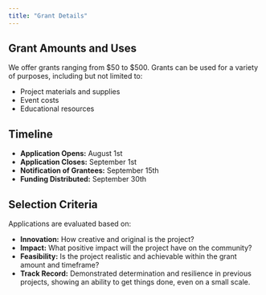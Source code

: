 ```yaml
---
title: "Grant Details"
---
```

## Grant Amounts and Uses
We offer grants ranging from $50 to $500. Grants can be used for a variety of purposes, including but not limited to:
- Project materials and supplies
- Event costs
- Educational resources

## Timeline
- **Application Opens:** August 1st
- **Application Closes:** September 1st
- **Notification of Grantees:** September 15th
- **Funding Distributed:** September 30th

## Selection Criteria
Applications are evaluated based on:
- **Innovation:** How creative and original is the project?
- **Impact:** What positive impact will the project have on the community?
- **Feasibility:** Is the project realistic and achievable within the grant amount and timeframe?
- **Track Record:** Demonstrated determination and resilience in previous projects, showing an ability to get things done, even on a small scale.
